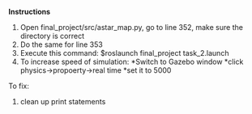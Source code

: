 **Instructions**

1. Open final_project/src/astar_map.py, go to line 352, make sure the directory is correct
2. Do the same for line 353
3. Execute this command:
    $roslaunch final_project task_2.launch
4. To increase speed of simulation:
    *Switch to Gazebo window
    *click physics->propoerty->real time
    *set it to 5000

To fix:
1. clean up print statements